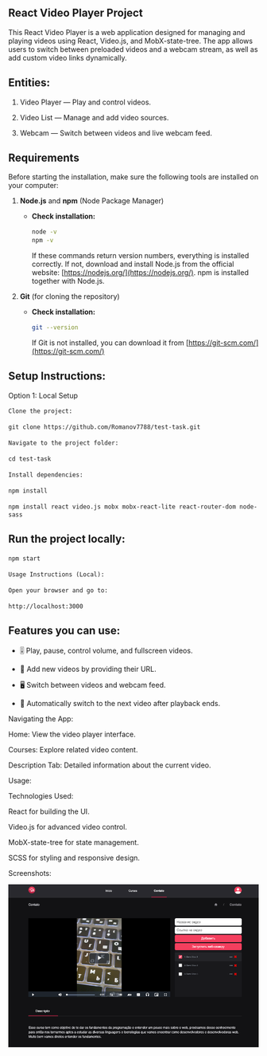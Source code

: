 ## React Video Player Project

This React Video Player is a web application designed for managing and playing videos using React, Video.js, and MobX-state-tree. The app allows users to switch between preloaded videos and a webcam stream, as well as add custom video links dynamically.


## Entities:

1. Video Player — Play and control videos.

2. Video List — Manage and add video sources.

3. Webcam — Switch between videos and live webcam feed.

## Requirements

Before starting the installation, make sure the following tools are installed on your computer:

1. **Node.js** and **npm** (Node Package Manager)

   - **Check installation:**

     ```bash
     node -v
     npm -v
     ```

     If these commands return version numbers, everything is installed correctly. If not, download and install Node.js from the official website: [https://nodejs.org/](https://nodejs.org/). npm is installed together with Node.js.

2. **Git** (for cloning the repository)

   - **Check installation:**

     ```bash
     git --version
     ```

     If Git is not installed, you can download it from [https://git-scm.com/](https://git-scm.com/)


## Setup Instructions:

Option 1: Local Setup

    Clone the project:

    git clone https://github.com/Romanov7788/test-task.git

    Navigate to the project folder:

    cd test-task 

    Install dependencies:

    npm install

    npm install react video.js mobx mobx-react-lite react-router-dom node-sass

## Run the project locally:

    npm start

    Usage Instructions (Local):

    Open your browser and go to:

    http://localhost:3000


## Features you can use:

- 🎚 Play, pause, control volume, and fullscreen videos.

- 📂 Add new videos by providing their URL.

- 🖥 Switch between videos and webcam feed.

- 🔁 Automatically switch to the next video after playback ends.


Navigating the App:

Home: View the video player interface.

Courses: Explore related video content.

Description Tab: Detailed information about the current video.

Usage:


Technologies Used:

React for building the UI.

Video.js for advanced video control.

MobX-state-tree for state management.

SCSS for styling and responsive design.


Screenshots:

![Website Interface](/public/photo.png)
